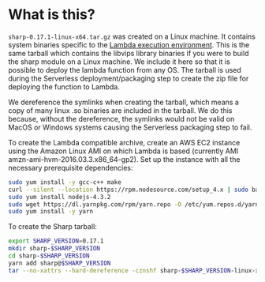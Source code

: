 # What is this?

`sharp-0.17.1-linux-x64.tar.gz` was created on a Linux machine. It contains system binaries specific to the [Lambda execution environment](http://docs.aws.amazon.com/lambda/latest/dg/current-supported-versions.html). This is the same tarball which contains the libvips library binaries if you were to build the sharp module on a Linux machine. We include it here so that it is possible to deploy the lambda function from any OS. The tarball is used during the Serverless deployment/packaging step to create the zip file for deploying the function to Lambda.

We dereference the symlinks when creating the tarball, which means a copy of many linux .so binaries are included in the tarball. We do this because, without the dereference, the symlinks would not be valid on MacOS or Windows systems causing the Serverless packaging step to fail.

To create the Lambda compatible archive, create an AWS EC2 instance using the Amazon Linux AMI on which Lambda is based (currently AMI amzn-ami-hvm-2016.03.3.x86_64-gp2). Set up the instance with all the necessary prerequisite dependencies:

```bash
sudo yum install -y gcc-c++ make
curl --silent --location https://rpm.nodesource.com/setup_4.x | sudo bash -
sudo yum install nodejs-4.3.2
sudo wget https://dl.yarnpkg.com/rpm/yarn.repo -O /etc/yum.repos.d/yarn.repo
sudo yum install -y yarn
```

To create the Sharp tarball:

```bash
export SHARP_VERSION=0.17.1
mkdir sharp-$SHARP_VERSION
cd sharp-$SHARP_VERSION
yarn add sharp@$SHARP_VERSION
tar --no-xattrs --hard-dereference -cznshf sharp-$SHARP_VERSION-linux-x64.tar.gz node_modules
```
